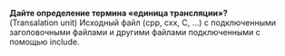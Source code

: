 **Дайте определение термина «единица трансляции»?**  
(Transalation unit)
Исходный файл (cpp, cxx, C, ...) c подключенными заголовочными файлами
и другими файлами подключенными с помощью include.
